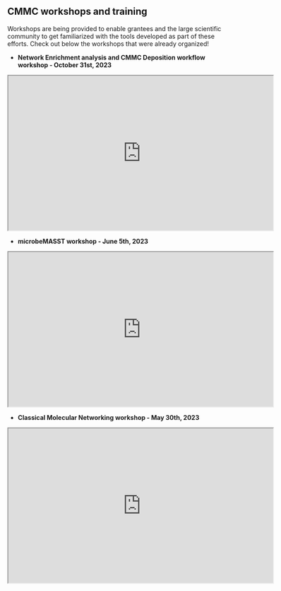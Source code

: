 ## CMMC workshops and training

Workshops are being provided to enable grantees and the large scientific community to get familiarized with the tools developed as part of these efforts.
Check out below the workshops that were already organized!


- **Network Enrichment analysis and CMMC Deposition workflow workshop  - October 31st, 2023**
<iframe width="600" height="350" src="https://www.youtube.com/embed/EcEq1uVP8TQ"> </iframe>

- **microbeMASST workshop  - June 5th, 2023**
<iframe width="600" height="350" src="https://www.youtube.com/embed/aB15wHR9kbY"> </iframe>

- **Classical Molecular Networking workshop - May 30th, 2023**
<iframe width="600" height="350" src="https://www.youtube.com/embed/wUrsqmAFEys"> </iframe>

